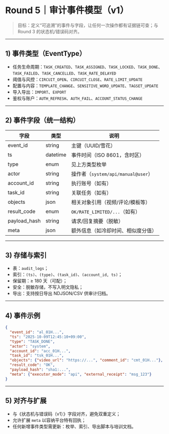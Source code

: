 # Round 5｜审计事件模型（v1）

> 目标：定义“可追溯”的事件与字段，让任何一次操作都有证据链可查；与 Round 3 的状态机/错误码对齐。

---

## 1) 事件类型（EventType）
- 任务生命周期：`TASK_CREATED`、`TASK_ASSIGNED`、`TASK_LOCKED`、`TASK_DONE`、`TASK_FAILED`、`TASK_CANCELLED`、`TASK_RATE_DELAYED`
- 阈值与风控：`CIRCUIT_OPEN`、`CIRCUIT_CLOSE`、`RATE_LIMIT_UPDATE`
- 配置与内容：`TEMPLATE_CHANGE`、`SENSITIVE_WORD_UPDATE`、`TAGSET_UPDATE`
- 导入导出：`IMPORT`、`EXPORT`
- 鉴权与账户：`AUTH_REFRESH`、`AUTH_FAIL`、`ACCOUNT_STATUS_CHANGE`

---

## 2) 事件字段（统一结构）
| 字段 | 类型 | 说明 |
|---|---|---|
| event_id | string | 主键（UUID/雪花） |
| ts | datetime | 事件时间（ISO 8601，含时区） |
| type | enum | 见上方类型枚举 |
| actor | string | 操作者（`system/api/manual@user`） |
| account_id | string | 执行账号（如有） |
| task_id | string | 关联任务（如有） |
| objects | json | 相关对象引用（视频/评论/模板等） |
| result_code | enum | `OK/RATE_LIMITED/...`（如有） |
| payload_hash | string | 请求/回复摘要（脱敏） |
| meta | json | 额外信息（如冷却时间、相似度分值） |

---

## 3) 存储与索引
- 表：`audit_logs`；
- 索引：`(ts)`、`(type)`、`(task_id)`、`(account_id, ts)`；
- 保留期：≥ 180 天（可配）；
- 安全：脱敏存储，不写入明文隐私；
- 导出：支持按日导出 NDJSON/CSV 供审计归档。

---

## 4) 事件示例
```json
{
  "event_id": "al_01H...",
  "ts": "2025-10-09T12:45:10+09:00",
  "type": "TASK_DONE",
  "actor": "system",
  "account_id": "acc_01H...",
  "task_id": "tsk_01H...",
  "objects": {"video_url": "https://...", "comment_id": "cmt_01H..."},
  "result_code": "OK",
  "payload_hash": "sha1:...",
  "meta": {"executor_mode": "api", "external_receipt": "msg_123"}
}
```

---

## 5) 对齐与扩展
- 与《状态机与错误码（v1）》字段对齐，避免双重定义；
- 允许扩展 `meta` 以容纳平台特有回执；
- 任何新增事件类型需更新：枚举、索引、导出脚本与培训文档。

